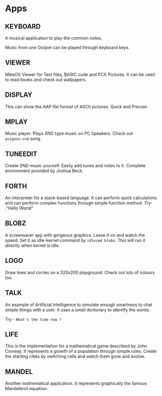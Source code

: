 Apps
=====

KEYBOARD
--------

A musical application to play the common notes.

Music from one Octave can be played through keyboard keys.

VIEWER
------

MikeOS Viewer for Text files, BASIC code and PCX Pictures.
It can be used to read books and check out wallpapers.

DISPLAY
-------

This can show the AAP file format of ASCII pictures.
Quick and Precise.

MPLAY
-----

Music player.
Plays SND type music on PC Speakers.
Check out `avignon.snd` song.

TUNEEDIT
--------

Create SND music yourself.
Easily add tunes and notes to it.
Complete environment provided by Joshua Beck.

FORTH
-----

An interpreter for a stack-based language.
It can perform quick calculations and can perform
complex functions through simple function method.
Try- ."Hello World"

BLOBZ
-----
A screensaver app with gorgeous graphics.
Leave it on and watch the speed.
Set it as idle-kernel command by `idlecmd blobz`.
This will run it directly when kernel is idle.

LOGO
----

Draw lines and circles on a 320x200 playground.
Check out lots of colours too.

TALK
----

An example of Artificial Intelligence to simulate enough
smartness to chat simple things with a user.
It uses a small dictionary to identify the words.

Try - `What's the time now ?`

LIFE
----

This is the implementation for a mathematical game described
by John Conway. It represents a growth of a population
through simple rules. Create the starting cities by
switching cells and watch them grow and evolve.

MANDEL
------

Another mathematical application.
It represents graphically the famous Mandelbrot equation.


